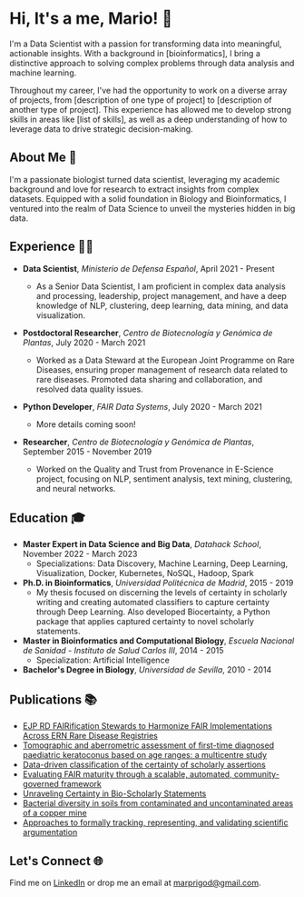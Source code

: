 # Hi, It's a me, Mario! 👋

I'm a Data Scientist with a passion for transforming data into meaningful, actionable insights. With a background in [bioinformatics], I bring a distinctive approach to solving complex problems through data analysis and machine learning.

Throughout my career, I've had the opportunity to work on a diverse array of projects, from [description of one type of project] to [description of another type of project]. This experience has allowed me to develop strong skills in areas like [list of skills], as well as a deep understanding of how to leverage data to drive strategic decision-making.

## About Me 📌
I'm a passionate biologist turned data scientist, leveraging my academic background and love for research to extract insights from complex datasets. Equipped with a solid foundation in Biology and Bioinformatics, I ventured into the realm of Data Science to unveil the mysteries hidden in big data.

## Experience 👨‍💼

- **Data Scientist**, _Ministerio de Defensa Español_, April 2021 - Present
  - As a Senior Data Scientist, I am proficient in complex data analysis and processing, leadership, project management, and have a deep knowledge of NLP, clustering, deep learning, data mining, and data visualization.
  
- **Postdoctoral Researcher**, _Centro de Biotecnología y Genómica de Plantas_, July 2020 - March 2021
  - Worked as a Data Steward at the European Joint Programme on Rare Diseases, ensuring proper management of research data related to rare diseases. Promoted data sharing and collaboration, and resolved data quality issues.

- **Python Developer**, _FAIR Data Systems_, July 2020 - March 2021
  - More details coming soon!
  
- **Researcher**, _Centro de Biotecnología y Genómica de Plantas_, September 2015 - November 2019
  - Worked on the Quality and Trust from Provenance in E-Science project, focusing on NLP, sentiment analysis, text mining, clustering, and neural networks.

## Education 🎓
- **Master Expert in Data Science and Big Data**, _Datahack School_, November 2022 - March 2023
  - Specializations: Data Discovery, Machine Learning, Deep Learning, Visualization, Docker, Kubernetes, NoSQL, Hadoop, Spark
- **Ph.D. in Bioinformatics**, _Universidad Politécnica de Madrid_, 2015 - 2019
  - My thesis focused on discerning the levels of certainty in scholarly writing and creating automated classifiers to capture certainty through Deep Learning. Also developed Biocertainty, a Python package that applies captured certainty to novel scholarly statements.
- **Master in Bioinformatics and Computational Biology**, _Escuela Nacional de Sanidad - Instituto de Salud Carlos III_, 2014 - 2015
  - Specialization: Artificial Intelligence
- **Bachelor's Degree in Biology**, _Universidad de Sevilla_, 2010 - 2014

  
## Publications 📚
- [EJP RD FAIRification Stewards to Harmonize FAIR Implementations Across ERN Rare Disease Registries](https://doi.org/unknown)
- [Tomographic and aberrometric assessment of first-time diagnosed paediatric keratoconus based on age ranges: a multicentre study](https://doi.org/unknown)
- [Data-driven classification of the certainty of scholarly assertions](https://doi.org/unknown)
- [Evaluating FAIR maturity through a scalable, automated, community-governed framework](https://doi.org/10.1038/s41597-019-0184-5)
- [Unraveling Certainty in Bio-Scholarly Statements](https://doi.org/10.13140/RG.2.2.31438.92484)
- [Bacterial diversity in soils from contaminated and uncontaminated areas of a copper mine](https://doi.org/10.13140/RG.2.2.22735.18080)
- [Approaches to formally tracking, representing, and validating scientific argumentation](https://doi.org/10.13140/RG.2.2.16178.45761)



## Let's Connect 🌐
Find me on [LinkedIn](www.linkedin.com/in/mario-pg) or drop me an email at marprigod@gmail.com.
